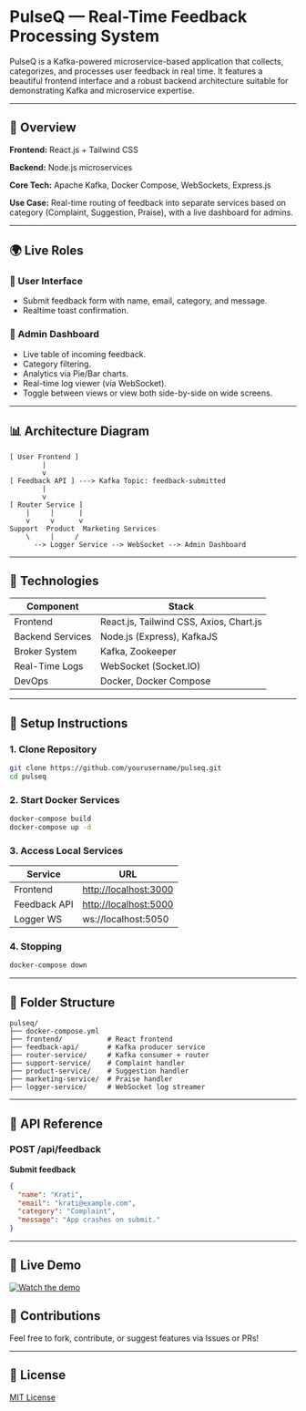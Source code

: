 # PulseQ — Real-Time Feedback Processing System

PulseQ is a Kafka-powered microservice-based application that collects, categorizes, and processes user feedback in real time. It features a beautiful frontend interface and a robust backend architecture suitable for demonstrating Kafka and microservice expertise.

---

## 👋 Overview

**Frontend:** React.js + Tailwind CSS

**Backend:** Node.js microservices

**Core Tech:** Apache Kafka, Docker Compose, WebSockets, Express.js

**Use Case:** Real-time routing of feedback into separate services based on category (Complaint, Suggestion, Praise), with a live dashboard for admins.

---

## 🌍 Live Roles

### 👤 User Interface

* Submit feedback form with name, email, category, and message.
* Realtime toast confirmation.

### 💼 Admin Dashboard

* Live table of incoming feedback.
* Category filtering.
* Analytics via Pie/Bar charts.
* Real-time log viewer (via WebSocket).
* Toggle between views or view both side-by-side on wide screens.

---

## 📊 Architecture Diagram

```text
[ User Frontend ]
        |
        v
[ Feedback API ] ---> Kafka Topic: feedback-submitted
        |
        v
[ Router Service ]
    |     |      |
    v     v      v
Support  Product  Marketing Services
    \     |     /
      --> Logger Service --> WebSocket --> Admin Dashboard
```

---

## 🚀 Technologies

| Component        | Stack                                   |
| ---------------- | --------------------------------------- |
| Frontend         | React.js, Tailwind CSS, Axios, Chart.js |
| Backend Services | Node.js (Express), KafkaJS              |
| Broker System    | Kafka, Zookeeper                        |
| Real-Time Logs   | WebSocket (Socket.IO)                   |
| DevOps           | Docker, Docker Compose                  |

---

## 🔧 Setup Instructions

### 1. Clone Repository

```bash
git clone https://github.com/yourusername/pulseq.git
cd pulseq
```

### 2. Start Docker Services

```bash
docker-compose build
docker-compose up -d
```

### 3. Access Local Services

| Service      | URL                                            |
| ------------ | ---------------------------------------------- |
| Frontend     | [http://localhost:3000](http://localhost:3000) |
| Feedback API | [http://localhost:5000](http://localhost:5000) |
| Logger WS    | ws\://localhost:5050                           |

### 4. Stopping

```bash
docker-compose down
```

---

## 🛀 Folder Structure

```
pulseq/
├── docker-compose.yml
├── frontend/           # React frontend
├── feedback-api/       # Kafka producer service
├── router-service/     # Kafka consumer + router
├── support-service/    # Complaint handler
├── product-service/    # Suggestion handler
├── marketing-service/  # Praise handler
├── logger-service/     # WebSocket log streamer
```

---

## 📄 API Reference

### POST /api/feedback

**Submit feedback**

```json
{
  "name": "Krati",
  "email": "krati@example.com",
  "category": "Complaint",
  "message": "App crashes on submit."
}
```

---

## 🎥 Live Demo

[![Watch the demo](https://cdn.loom.com/sessions/thumbnails/29f471a2f5cc49c3b7ba3500a7450c5f-cd0176f6e0fd7ee4-full-play.gif)](https://www.loom.com/share/29f471a2f5cc49c3b7ba3500a7450c5f?t=99&sid=10182ef9-bd74-425a-99cc-c2b184bae929)


## 📢 Contributions

Feel free to fork, contribute, or suggest features via Issues or PRs!

---

## 🚗 License

[MIT License](LICENSE)
